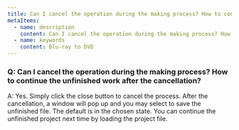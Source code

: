 ```yaml
---
title: Can I cancel the operation during the making process? How to continue the unfinished work after the cancellation?
metaItems:
  - name: description
    content: Can I cancel the operation during the making process? How to continue the unfinished work after the cancellation?
  - name: keywords
    content: Blu-ray to DVD
---
```


### Q: Can I cancel the operation during the making process? How to continue the unfinished work after the cancellation?

A: Yes. Simply click the close button to cancel the process. After the cancellation, a window will pop up and you may select to save the unfinished file. The default is in the chosen state. You can continue the unfinished project next time by loading the project file.

